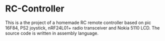 # RC-Controller
 This is a the project of a homemade RC remote controller based on pic 16F84, PS2 joystick, nRF24L01+ radio transceiver and Nokia 5110 LCD. The source code is written in assembly language. 
